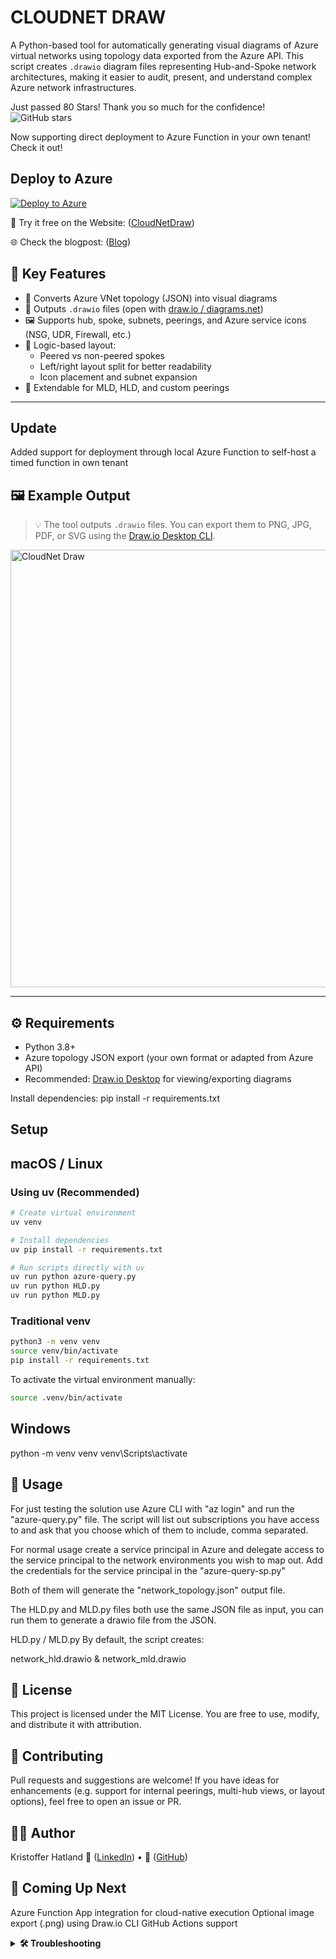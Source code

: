 # CLOUDNET DRAW

A Python-based tool for automatically generating visual diagrams of Azure virtual networks using topology data exported from the Azure API. This script creates `.drawio` diagram files representing Hub-and-Spoke network architectures, making it easier to audit, present, and understand complex Azure network infrastructures.

Just passed 80 Stars! Thank you so much for the confidence!
![GitHub stars](https://img.shields.io/github/stars/krhatland/cloudnet-draw?style=social)

Now supporting direct deployment to Azure Function in your own tenant! Check it out!
## Deploy to Azure

[![Deploy to Azure](https://aka.ms/deploytoazurebutton)](https://portal.azure.com/#create/Microsoft.Template/uri/https%3A%2F%2Fraw.githubusercontent.com%2Fkrhatland%2Fcloudnet-draw%2Fmain%2Fazure-function%2Finfra%2Fmain.json)

🚀 Try it free on the Website: ([CloudNetDraw](https://www.cloudnetdraw.com/)) 

🌐 Check the blogpost: ([Blog](https://hatnes.no/posts/cloudnet-draw/)) 

## 📌 Key Features

- 🔎 Converts Azure VNet topology (JSON) into visual diagrams
- 📄 Outputs `.drawio` files (open with [draw.io / diagrams.net](https://draw.io))
- 🖼️ Supports hub, spoke, subnets, peerings, and Azure service icons (NSG, UDR, Firewall, etc.)
- 🧠 Logic-based layout:
  - Peered vs non-peered spokes
  - Left/right layout split for better readability
  - Icon placement and subnet expansion
- 🧩 Extendable for MLD, HLD, and custom peerings

---

## Update
Added support for deployment through local Azure Function to self-host a timed function in own tenant

## 🖼️ Example Output

> 💡 The tool outputs `.drawio` files. You can export them to PNG, JPG, PDF, or SVG using the [Draw.io Desktop CLI](https://github.com/jgraph/drawio-desktop).

<img src="examples/MLD_example1.png" alt="CloudNet Draw" width="700"/>

---

## ⚙️ Requirements

- Python 3.8+
- Azure topology JSON export (your own format or adapted from Azure API)
- Recommended: [Draw.io Desktop](https://github.com/jgraph/drawio-desktop/releases) for viewing/exporting diagrams

Install dependencies:
pip install -r requirements.txt

## Setup
## macOS / Linux

### Using uv (Recommended)
```bash
# Create virtual environment
uv venv

# Install dependencies
uv pip install -r requirements.txt

# Run scripts directly with uv
uv run python azure-query.py
uv run python HLD.py
uv run python MLD.py
```

### Traditional venv
```bash
python3 -m venv venv
source venv/bin/activate
pip install -r requirements.txt
```

To activate the virtual environment manually:
```bash
source .venv/bin/activate
```

## Windows
python -m venv venv
venv\Scripts\activate


## 🚀 Usage
For just testing the solution use Azure CLI with "az login" and run the "azure-query.py" file. The script will list out subscriptions you have access to and ask that you choose which of them to include, comma separated.

For normal usage create a service principal in Azure and delegate access to the service principal to the network environments you wish to map out.
Add the credentials for the service principal in the "azure-query-sp.py"

Both of them will generate the "network_topology.json" output file.

The HLD.py and MLD.py files both use the same JSON file as input, you can run them to generate a drawio file from the JSON.

HLD.py / MLD.py
By default, the script creates:

network_hld.drawio & network_mld.drawio

## 📄 License
This project is licensed under the MIT License.
You are free to use, modify, and distribute it with attribution.

## 🤝 Contributing
Pull requests and suggestions are welcome!
If you have ideas for enhancements (e.g. support for internal peerings, multi-hub views, or layout options), feel free to open an issue or PR.

## 👨‍💻 Author
Kristoffer Hatland
🔗 ([LinkedIn](https://www.linkedin.com/in/hatland))  • 🐙 ([GitHub](https://github.com/krhatland))

## 🚧 Coming Up Next
Azure Function App integration for cloud-native execution
Optional image export (.png) using Draw.io CLI
GitHub Actions support


<details> <summary><strong>🛠 Troubleshooting</strong></summary>

## Able to list out Subscriptions with the script, but nothing happens after

If you are able to list out the subscriptions, but nothing happens after that:
This is usually an issue where Defender for endpont blocks pip. 
It should be resolved when you allow it in Defender

## SSL Certificate Errors on macOS

If you encounter an error like this:

"SSLError: certificate verify failed: unable to get local issuer certificate (_ssl.c:1129)
It's usually due to missing trusted root certificates in your Python environment."

✅ Fix for macOS (python.org installs)
If you're using Python installed from python.org, run this command outside your virtual environment:

/Applications/Python\ 3.X/Install\ Certificates.command
Replace 3.X with your Python version (e.g. Python 3.11 or Python 3.13)

This is a one-time fix that installs the correct trusted certificates.

💡 After running the fix
Recreate or activate your virtual environment:

python3 -m venv venv
source venv/bin/activate
pip install -r requirements.txt
Test certificate validation:

python -c "import requests; print(requests.get('https://pypi.org').status_code)"
✅ You should see 200 as the output, confirming SSL works correctly.

🧯 Still not working?
If you're in a corporate network or using a managed device, the issue may be related to firewalls, proxies, or custom certificates. Please contact your IT department for assistance.

## 🛠️ Note for Users in Corporate Networks (SSL Errors)

If you're behind a corporate proxy that injects SSL certificates (e.g. ZScaler, Palo Alto, company CA), you may experience `certificate verify failed: Missing Authority Key Identifier`.

Try these fixes:
1. Use `az login` _outside_ the virtual environment first.
2. Export your corporate root CA together with certifi:

cat ~/your-company.crt $(python3 -m certifi) > ~/full_bundle.crt
export SSL_CERT_FILE=~/full_bundle.crt
export REQUESTS_CA_BUNDLE=~/full_bundle.crt



